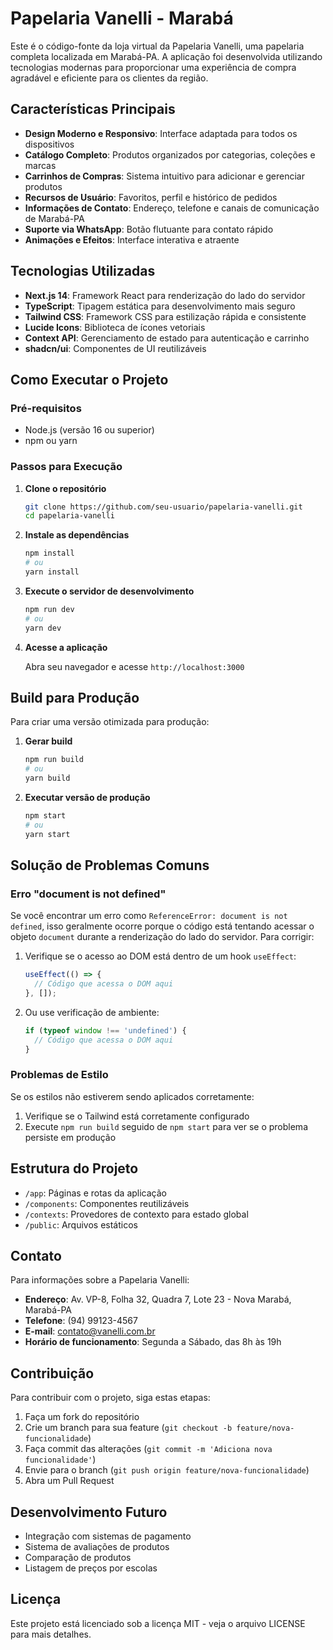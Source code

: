 # Papelaria Vanelli - Marabá

Este é o código-fonte da loja virtual da Papelaria Vanelli, uma papelaria completa localizada em Marabá-PA. A aplicação foi desenvolvida utilizando tecnologias modernas para proporcionar uma experiência de compra agradável e eficiente para os clientes da região.

## Características Principais

- **Design Moderno e Responsivo**: Interface adaptada para todos os dispositivos
- **Catálogo Completo**: Produtos organizados por categorias, coleções e marcas
- **Carrinhos de Compras**: Sistema intuitivo para adicionar e gerenciar produtos
- **Recursos de Usuário**: Favoritos, perfil e histórico de pedidos
- **Informações de Contato**: Endereço, telefone e canais de comunicação de Marabá-PA
- **Suporte via WhatsApp**: Botão flutuante para contato rápido
- **Animações e Efeitos**: Interface interativa e atraente

## Tecnologias Utilizadas

- **Next.js 14**: Framework React para renderização do lado do servidor
- **TypeScript**: Tipagem estática para desenvolvimento mais seguro
- **Tailwind CSS**: Framework CSS para estilização rápida e consistente
- **Lucide Icons**: Biblioteca de ícones vetoriais
- **Context API**: Gerenciamento de estado para autenticação e carrinho
- **shadcn/ui**: Componentes de UI reutilizáveis

## Como Executar o Projeto

### Pré-requisitos

- Node.js (versão 16 ou superior)
- npm ou yarn

### Passos para Execução

1. **Clone o repositório**
   ```bash
   git clone https://github.com/seu-usuario/papelaria-vanelli.git
   cd papelaria-vanelli
   ```

2. **Instale as dependências**
   ```bash
   npm install
   # ou
   yarn install
   ```

3. **Execute o servidor de desenvolvimento**
   ```bash
   npm run dev
   # ou
   yarn dev
   ```

4. **Acesse a aplicação**
   
   Abra seu navegador e acesse `http://localhost:3000`

## Build para Produção

Para criar uma versão otimizada para produção:

1. **Gerar build**
   ```bash
   npm run build
   # ou
   yarn build
   ```

2. **Executar versão de produção**
   ```bash
   npm start
   # ou
   yarn start
   ```

## Solução de Problemas Comuns

### Erro "document is not defined"

Se você encontrar um erro como `ReferenceError: document is not defined`, isso geralmente ocorre porque o código está tentando acessar o objeto `document` durante a renderização do lado do servidor. Para corrigir:

1. Verifique se o acesso ao DOM está dentro de um hook `useEffect`:
   ```typescript
   useEffect(() => {
     // Código que acessa o DOM aqui
   }, []);
   ```

2. Ou use verificação de ambiente:
   ```typescript
   if (typeof window !== 'undefined') {
     // Código que acessa o DOM aqui
   }
   ```

### Problemas de Estilo

Se os estilos não estiverem sendo aplicados corretamente:

1. Verifique se o Tailwind está corretamente configurado
2. Execute `npm run build` seguido de `npm start` para ver se o problema persiste em produção

## Estrutura do Projeto

- `/app`: Páginas e rotas da aplicação
- `/components`: Componentes reutilizáveis
- `/contexts`: Provedores de contexto para estado global
- `/public`: Arquivos estáticos

## Contato

Para informações sobre a Papelaria Vanelli:
- **Endereço**: Av. VP-8, Folha 32, Quadra 7, Lote 23 - Nova Marabá, Marabá-PA
- **Telefone**: (94) 99123-4567
- **E-mail**: contato@vanelli.com.br
- **Horário de funcionamento**: Segunda a Sábado, das 8h às 19h

## Contribuição

Para contribuir com o projeto, siga estas etapas:

1. Faça um fork do repositório
2. Crie um branch para sua feature (`git checkout -b feature/nova-funcionalidade`)
3. Faça commit das alterações (`git commit -m 'Adiciona nova funcionalidade'`)
4. Envie para o branch (`git push origin feature/nova-funcionalidade`)
5. Abra um Pull Request

## Desenvolvimento Futuro

- Integração com sistemas de pagamento
- Sistema de avaliações de produtos
- Comparação de produtos
- Listagem de preços por escolas

## Licença

Este projeto está licenciado sob a licença MIT - veja o arquivo LICENSE para mais detalhes. 